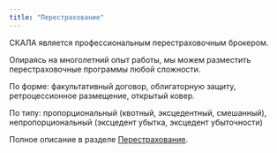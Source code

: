 ```yaml
---
title: "Перестрахование"
---
```


СКАЛА является профессиональным перестраховочным брокером.

Опираясь на многолетний опыт работы, мы можем разместить перестраховочные
программы любой сложности.

По форме: факультативный договор, облигаторную защиту, ретроцессионное размещение,
открытый ковер.

По типу: пропорциональный (квотный, эксцедентный, смешанный), непропорциональный
(эксцедент убытка, эксцедент убыточности)

Полное описание в разделе [Перестрахование](/reinsurance/property).